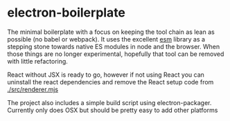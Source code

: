# electron-boilerplate

The minimal boilerplate with a focus on keeping the tool chain
as lean as possible (no babel or webpack). It uses the excellent [esm](https://github.com/standard-things/esm) library
as a stepping stone towards native ES modules in node and the browser. When those 
things are no longer experimental, hopefully that tool can 
be removed with little refactoring.

React without JSX is ready to go, however if not using React you 
can uninstall the react dependencies and remove the React setup code from
[./src/renderer.mjs](./src/renderer.mjs)

The project also includes a simple build script using electron-packager. Currently
only does OSX but should be pretty easy to add other platforms